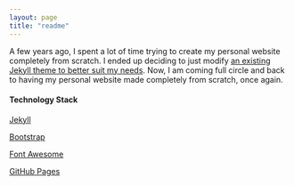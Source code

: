 ```yaml
---
layout: page
title: "readme"
---
```


A few years ago, I spent a lot of time trying to create my personal website completely from scratch. I ended up deciding to just modify [an existing Jekyll theme to better suit my needs](https://github.com/LeNPaul/full-circle/releases/tag/v1.0.0). Now, I am coming full circle and back to having my personal website made completely from scratch, once again.

#### Technology Stack

[Jekyll](https://jekyllrb.com/)

[Bootstrap](https://getbootstrap.com/)

[Font Awesome](https://fontawesome.com/)

[GitHub Pages](https://pages.github.com/)

